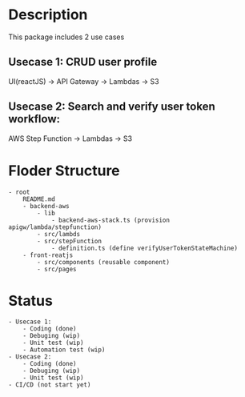 # Description 
This package includes 2 use cases

## Usecase 1: CRUD user profile

UI(reactJS) -> API Gateway -> Lambdas -> S3

## Usecase 2: Search and verify user token workflow: 

AWS Step Function -> Lambdas -> S3

# Floder Structure
    - root
        README.md
        - backend-aws 
            - lib 
                - backend-aws-stack.ts (provision apigw/lambda/stepfunction)
            - src/lambds 
            - src/stepFunction
                - definition.ts (define verifyUserTokenStateMachine)
        - front-reatjs
            - src/components (reusable component)
            - src/pages 
# Status
    - Usecase 1: 
        - Coding (done)
        - Debuging (wip)
        - Unit test (wip)
        - Automation test (wip)
    - Usecase 2:
        - Coding (done)
        - Debuging (wip)
        - Unit test (wip)
    - CI/CD (not start yet)
